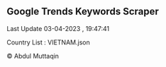

## Google Trends Keywords Scraper 
 
Last Update 03-04-2023 , 19:47:41

Country List :
VIETNAM.json



© Abdul Muttaqin 
